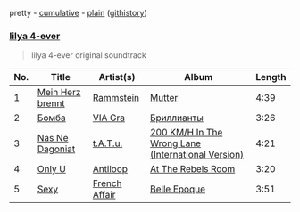 pretty - [cumulative](/playlists/cumulative/lilya%204-ever.md) - [plain](/playlists/plain/7tFMSR4ojRrAHtPl4JQvbS) ([githistory](https://github.githistory.xyz/tg-z/spotify-playlist-archive/blob/main/playlists/plain/7tFMSR4ojRrAHtPl4JQvbS))

### [lilya 4-ever](https://open.spotify.com/playlist/7tFMSR4ojRrAHtPl4JQvbS)

> lilya 4-ever original soundtrack

| No. | Title | Artist(s) | Album | Length |
|---|---|---|---|---|
| 1 | [Mein Herz brennt](https://open.spotify.com/track/1ryMgu0CnRSseTYpvMDOLD) | [Rammstein](https://open.spotify.com/artist/6wWVKhxIU2cEi0K81v7HvP) | [Mutter](https://open.spotify.com/album/7ikuEzL6xeAgu6yT6YVLy7) | 4:39 |
| 2 | [Бомба](https://open.spotify.com/track/5NcVXKktdByifxY3jXsCpf) | [VIA Gra](https://open.spotify.com/artist/7n5zpKbOmeWWmXA1mqDc3q) | [Бриллианты](https://open.spotify.com/album/7mEQLVfmVhWprOIJWJt3ZL) | 3:26 |
| 3 | [Nas Ne Dagoniat](https://open.spotify.com/track/5UfpG0HZekjwk0ClAIU9eq) | [t.A.T.u.](https://open.spotify.com/artist/2Q3eZMfDQgT8MhPowKFXYO) | [200 KM/H In The Wrong Lane (International Version)](https://open.spotify.com/album/2MJqN4wmnpw3fOfpXvsW07) | 4:21 |
| 4 | [Only U](https://open.spotify.com/track/4JCrfuQnwAKJVFEcY4g1TB) | [Antiloop](https://open.spotify.com/artist/5a2Kj8Jq5yZV1GxUKqCRdK) | [At The Rebels Room](https://open.spotify.com/album/10kMItbeNNucdGw3RiKgci) | 3:20 |
| 5 | [Sexy](https://open.spotify.com/track/3FgrXi0L9lkaFJlNy5NZ0k) | [French Affair](https://open.spotify.com/artist/6ja9fzugcFkIEIXRw3Ie1E) | [Belle Epoque](https://open.spotify.com/album/0ZUU0rETCIdO13CCmQnKfr) | 3:51 |